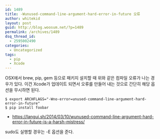 ```yaml
---
id: 1489
title: -Wunused-command-line-argument-hard-error-in-future 오류
author: whitekid
layout: post
guid: http://blog.woosum.net/?p=1489
permalink: /archives/1489
dsq_thread_id:
  - 2595002490
categories:
  - Uncategorized
tags:
  - pip
  - Xcode
---
```

OSX에서 brew, pip, gem 등으로 패키지 설치할 때 위와 같은 컴파일 오류가 나는 경우가 있다. 이건 Xcode가 업데이트 되면서 오류를 만들어 내는 것으로 간단히 해당 옵션을 무시하면 된다.

    $ export ARCHFLAGS="-Wno-error=unused-command-line-argument-hard-error-in-future"  
    $ pip install foobar  

  * <https://langui.sh/2014/03/10/wunused-command-line-argument-hard-error-in-future-is-a-harsh-mistress/>

sudo도 실행할 경우는 -E 옵션을 준다.